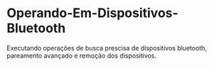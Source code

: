 # Operando-Em-Dispositivos-Bluetooth

Executando operações de busca prescisa de dispositivos bluetooth, pareamento avançado e remoção dos dispositivos.
